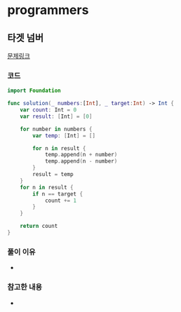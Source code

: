 # programmers

## 타겟 넘버


[문제링크](https://programmers.co.kr/learn/courses/30/lessons/43165)


### 코드

```swift
import Foundation

func solution(_ numbers:[Int], _ target:Int) -> Int {
    var count: Int = 0
    var result: [Int] = [0]

    for number in numbers {
        var temp: [Int] = []

        for n in result {
            temp.append(n + number)
            temp.append(n - number)
        }
        result = temp
    }
    for n in result {
        if n == target {
            count += 1
        }
    }

    return count
}
```

### 풀이 이유
-

### 참고한 내용
- 